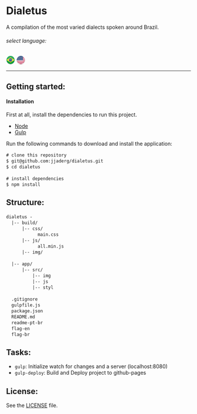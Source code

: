 # Dialetus

A compilation of the most varied dialects spoken around Brazil.

###### select language:
[![](flag-br.png)](readme-pt-br)
[![](flag-en.png)](README.md)

---

## Getting started:

#### Installation

First at all, install the dependencies to run this project.

* [Node](https://nodejs.org/en/)
* [Gulp](http://gulpjs.com)

Run the following commands to download and install the application:

    # clone this repository
    $ git@github.com:jjaderg/dialetus.git
    $ cd dialetus

    # install dependencies
    $ npm install


## Structure:

    dialetus -
      |-- build/
          |-- css/
                main.css
          |-- js/
                all.min.js
          |-- img/

      |-- app/    
          |-- src/
              |-- img
              |-- js
              |-- styl

      .gitignore
      gulpfile.js
      package.json
      README.md
      readme-pt-br
      flag-en
      flag-br

## Tasks:

* `gulp`: Initialize watch for changes and a server (localhost:8080)
* `gulp-deploy`: Build and Deploy project to github-pages

## License:

See the [LICENSE]() file.
